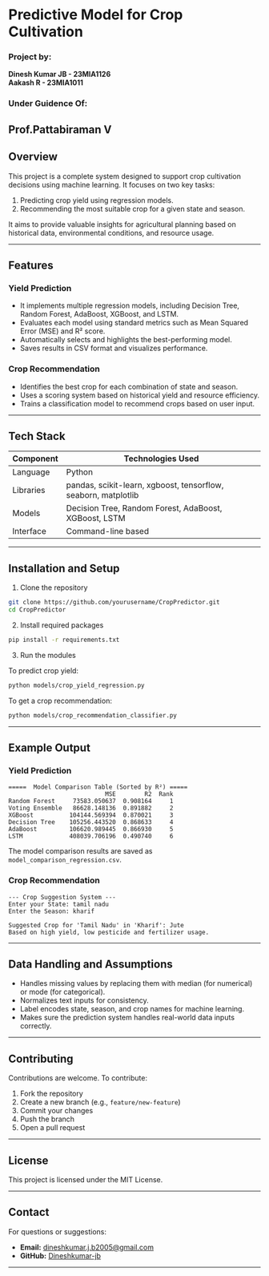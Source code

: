 # Predictive Model for Crop Cultivation
### Project by:  
**Dinesh Kumar JB - 23MIA1126**  
**Aakash R - 23MIA1011**

### Under Guidence Of:  
**Prof.Pattabiraman V**
---

## Overview

This project is a complete system designed to support crop cultivation decisions using machine learning. It focuses on two key tasks:

1. Predicting crop yield using regression models.
2. Recommending the most suitable crop for a given state and season.

It aims to provide valuable insights for agricultural planning based on historical data, environmental conditions, and resource usage.

---

## Features

### Yield Prediction
- It implements multiple regression models, including Decision Tree, Random Forest, AdaBoost, XGBoost, and LSTM.
- Evaluates each model using standard metrics such as Mean Squared Error (MSE) and R² score.
- Automatically selects and highlights the best-performing model.
- Saves results in CSV format and visualizes performance.

### Crop Recommendation
- Identifies the best crop for each combination of state and season.
- Uses a scoring system based on historical yield and resource efficiency.
- Trains a classification model to recommend crops based on user input.

---

## Tech Stack

| Component     | Technologies Used                        |
|---------------|-------------------------------------------|
| Language      | Python                                    |
| Libraries     | pandas, scikit-learn, xgboost, tensorflow, seaborn, matplotlib |
| Models        | Decision Tree, Random Forest, AdaBoost, XGBoost, LSTM |
| Interface     | Command-line based                        |

---

## Installation and Setup

1. Clone the repository

```bash
git clone https://github.com/yourusername/CropPredictor.git
cd CropPredictor
```

2. Install required packages

```bash
pip install -r requirements.txt
```

3. Run the modules

To predict crop yield:
```bash
python models/crop_yield_regression.py
```

To get a crop recommendation:
```bash
python models/crop_recommendation_classifier.py
```

---

## Example Output

### Yield Prediction
```
=====  Model Comparison Table (Sorted by R²) =====
                           MSE        R2  Rank
Random Forest     73583.050637  0.908164     1
Voting Ensemble   86628.148136  0.891882     2
XGBoost          104144.569394  0.870021     3
Decision Tree    105256.443520  0.868633     4
AdaBoost         106620.989445  0.866930     5
LSTM             408039.706196  0.490740     6
```

The model comparison results are saved as `model_comparison_regression.csv`.

### Crop Recommendation
```
--- Crop Suggestion System ---
Enter your State: tamil nadu
Enter the Season: kharif

Suggested Crop for 'Tamil Nadu' in 'Kharif': Jute
Based on high yield, low pesticide and fertilizer usage.
```

---

## Data Handling and Assumptions

- Handles missing values by replacing them with median (for numerical) or mode (for categorical).
- Normalizes text inputs for consistency.
- Label encodes state, season, and crop names for machine learning.
- Makes sure the prediction system handles real-world data inputs correctly.

---

## Contributing

Contributions are welcome. To contribute:

1. Fork the repository
2. Create a new branch (e.g., `feature/new-feature`)
3. Commit your changes
4. Push the branch
5. Open a pull request

---

## License

This project is licensed under the MIT License.

---

## Contact

For questions or suggestions:

- **Email:** dineshkumar.j.b2005@gmail.com  
- **GitHub:** [Dineshkumar-jb](https://github.com/Dineshkumar-jb)  

---
